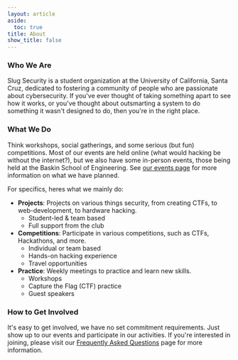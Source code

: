 ```yaml
---
layout: article
aside:
  toc: true
title: About
show_title: false
---
```


### Who We Are
Slug Security is a student organization at the University of California, Santa Cruz, dedicated to fostering a community of people who are passionate about cybersecurity. If you've ever thought of taking something apart to see how it works, or you've thought about outsmarting a system to do something it wasn't designed to do, then you're in the right place.

### What We Do
Think workshops, social gatherings, and some serious (but fun) competitions. Most of our events are held online (what would hacking be without the internet?), but we also have some in-person events, those being held at the Baskin School of Engineering. See [our events page](/events) for more information on what we have planned.

For specifics, heres what we mainly do:
- **Projects**: Projects on various things security, from creating CTFs, to web-development, to hardware hacking.
	- Student-led & team based
	- Full support from the club
- **Competitions**: Participate in various competitions, such as CTFs, Hackathons, and more.
	- Individual or team based
	- Hands-on hacking experience
	- Travel opportunities
- **Practice**: Weekly meetings to practice and learn new skills.
	- Workshops
	- Capture the Flag (CTF) practice
	- Guest speakers

### How to Get Involved
It's easy to get involved, we have no set commitment requirements. Just show up to our events and participate in our activities. If you're interested in joining, please visit our [Frequently Asked Questions](/about/faqs) page for more information.
